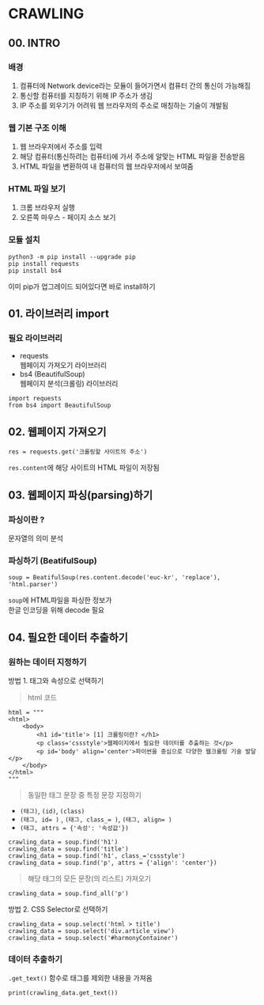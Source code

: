 # CRAWLING

## 00. INTRO
### 배경
1. 컴퓨터에 Network device라는 모듈이 들어가면서 컴퓨터 간의 통신이 가능해짐
2. 통신할 컴퓨터를 지칭하기 위해 IP 주소가 생김
3. IP 주소를 외우기가 어려워 웹 브라우저의 주소로 매칭하는 기술이 개발됨

### 웹 기본 구조 이해
1. 웹 브라우저에서 주소를 입력
2. 해당 컴퓨터(통신하려는 컴퓨터)에 가서 주소에 알맞는 HTML 파일을 전송받음
3. HTML 파일을 변환하여 내 컴퓨터의 웹 브라우저에서 보여줌

### HTML 파일 보기
1. 크롬 브라우저 실행
2. 오른쪽 마우스 - 페이지 소스 보기

### 모듈 설치
```
python3 -m pip install --upgrade pip
pip install requests
pip install bs4
```
이미 pip가 업그레이드 되어있다면 바로 install하기

## 01. 라이브러리 import
### 필요 라이브러리
- requests  
웹페이지 가져오기 라이브러리
- bs4 (BeautifulSoup)  
웹페이지 분석(크롤링) 라이브러리
```
import requests
from bs4 import BeautifulSoup
```

## 02. 웹페이지 가져오기
```
res = requests.get('크롤링할 사이트의 주소')
```
`res.content`에 해당 사이트의 HTML 파일이 저장됨

## 03. 웹페이지 파싱(parsing)하기
### 파싱이란 ?
문자열의 의미 분석

### 파싱하기 (BeatifulSoup)
```
soup = BeatifulSoup(res.content.decode('euc-kr', 'replace'), 'html.parser')
```
`soup`에 HTML파일을 파싱한 정보가   
한글 인코딩을 위해 decode 필요

## 04. 필요한 데이터 추출하기
### 원하는 데이터 지정하기
방법 1. 태그와 속성으로 선택하기  
> html 코드
```
html = """
<html>
    <body>
        <h1 id='title'> [1] 크롤링이란? </h1>
        <p class='cssstyle'>웹페이지에서 필요한 데이터를 추출하는 것</p>
        <p id='body' align='center'>파이썬을 중심으로 다양한 웹크롤링 기술 발달</p>
    </body>
</html>
"""
```
> 동일한 태그 문장 중 특정 문장 지정하기
- `(태그)`, `(id)`, `(class)`
- `(태그, id= )` , `(태그, class_= )`, `(태그, align= )`
- `(태그, attrs = {'속성': '속성값'})`
```
crawling_data = soup.find('h1')
crawling_data = soup.find('title')
crawling_data = soup.find('h1', class_='cssstyle')
crawling_data = soup.find('p', attrs = {'align': 'center'})
```
> 해당 태그의 모든 문장(의 리스트) 가져오기
```
crawling_data = soup.find_all('p')
```

방법 2. CSS Selector로 선택하기
```
crawling_data = soup.select('html > title')
crawling_data = soup.select('div.article_view')
crawling_data = soup.select('#harmonyContainer')
```

### 데이터 추출하기
`.get_text()` 함수로 태그를 제외한 내용을 가져옴
```
print(crawling_data.get_text())
```
